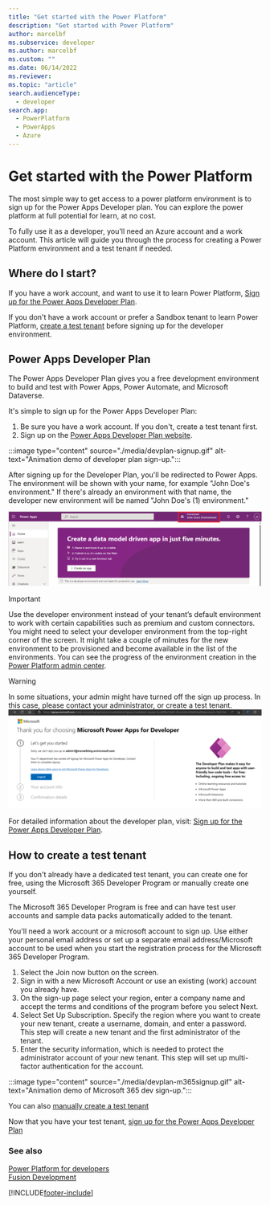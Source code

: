 ```yaml
---
title: "Get started with the Power Platform"
description: "Get started with Power Platform"
author: marcelbf
ms.subservice: developer
ms.author: marcelbf
ms.custom: ""
ms.date: 06/14/2022
ms.reviewer: 
ms.topic: "article"
search.audienceType: 
  - developer
search.app: 
  - PowerPlatform
  - PowerApps
  - Azure
---
```


# Get started with the Power Platform

The most simple way to get access to a power platform environment is to sign up for the Power Apps Developer plan. You can explore the power platform at full potential for learn, at no cost.

To fully use it as a developer, you'll need an Azure account and a work account. This article will guide you through the process for creating a Power Platform environment and a test tenant if needed.

## Where do I start?

If you have a work account, and want to use it to learn Power Platform, [Sign up for the Power Apps Developer Plan](#power-apps-developer-plan).

If you don't have a work account or prefer a Sandbox tenant to learn Power Platform, [create a test tenant](#how-to-create-a-test-tenant) before signing up for the developer environment.

## Power Apps Developer Plan

The Power Apps Developer Plan gives you a free development environment to build and test with Power Apps, Power Automate, and Microsoft Dataverse.

It's simple to sign up for the Power Apps Developer Plan:

1. Be sure you have a work account. If you don't, create a test tenant first.
2. Sign up on the [Power Apps Developer Plan website](https://aka.ms/PowerAppsDevPlan).

:::image type="content" source="./media/devplan-signup.gif" alt-text="Animation demo of developer plan sign-up.":::

After signing up for the Developer Plan, you'll be redirected to Power Apps. The environment will be shown with your name, for example "John Doe's environment." If there's already an environment with that name, the developer new environment will be named "John Doe's (1) environment."

![Maker Portal.](media/devplan-makerportal.png "Maker Portal")

> [!IMPORTANT]
> Use the developer environment instead of your tenant’s default environment to work with certain capabilities such as premium and custom connectors.
> You might need to select your developer environment from the top-right corner of the screen.
> It might take a couple of minutes for the new environment to be provisioned and become available in the list of the environments. You can see the progress of the environment creation in the [Power Platform admin center](https://admin.powerplatform.com).

> [!WARNING]
> In some situations, your admin might have turned off the sign up process. In this case, please contact your administrator, or create a test tenant.
> ![Viral Blocked.](media/devplan-viralblocked.png "Viral Blocked")

For detailed information about the developer plan, visit: [Sign up for the Power Apps Developer Plan](../../power-apps/maker/developer-plan.md).

## How to create a test tenant

If you don't already have a dedicated test tenant, you can create one for free, using the Microsoft 365 Developer Program or manually create one yourself.

The Microsoft 365 Developer Program is free and can have test user accounts and sample data packs automatically added to the tenant.

You'll need a work account or a microsoft account to sign up. Use either your personal email address or set up a separate email address/Microsoft account to be used when you start the registration process for the Microsoft 365 Developer Program.

1. Select the Join now button on the screen.
2. Sign in with a new Microsoft Account or use an existing (work) account you already have.
3. On the sign-up page select your region, enter a company name and accept the terms and conditions of the program before you select Next.
4. Select Set Up Subscription. Specify the region where you want to create your new tenant, create a username, domain, and enter a password. This step will create a new tenant and the first administrator of the tenant.
5. Enter the security information, which is needed to protect the administrator account of your new tenant.  This step will set up multi-factor authentication for the account.

:::image type="content" source="./media/devplan-m365signup.gif" alt-text="Animation demo of Microsoft 365 dev sign-up.":::

You can also [manually create a test tenant](https://learn.microsoft.com/azure/active-directory/develop/quickstart-create-new-tenant)

Now that you have your test tenant, [sign up for the Power Apps Developer Plan](#power-apps-developer-plan)

### See also

[Power Platform for developers](get-started.md)<br/>
[Fusion Development](fusion-development.md)<br/>

[!INCLUDE[footer-include](../includes/footer-banner.md)]